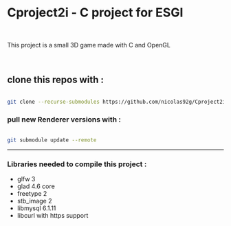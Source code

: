 <h1>Cproject2i - C project for ESGI</h1><br>

<p>
    This project is a small 3D game made with C and OpenGL
</p>
<br>
<h2>
    clone this repos with :
</h2>

```bash

git clone --recurse-submodules https://github.com/nicolas92g/Cproject2i

```

<h3>pull new Renderer versions with :</h3>

```bash
 
git submodule update --remote

```
<hr>

<h3>Libraries needed to compile this project : </h3>
<ul>
    <li>glfw 3</li>
    <li>glad 4.6 core</li>
    <li>freetype 2</li>
    <li>stb_image 2</li>
    <li>libmysql 6.1.11</li>
    <li>libcurl with https support</li>
</ul>
